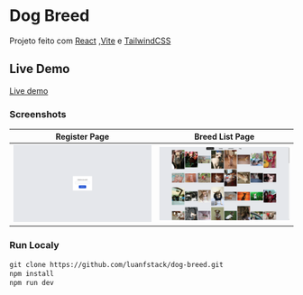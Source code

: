 # Dog Breed

Projeto feito com [React](https://reactjs.org/) ,[Vite](https://vitejs.dev/) e [TailwindCSS](https://tailwindcss.com/)

## Live Demo

[Live demo](https://dog-breed-zeta.vercel.app/)

### Screenshots

|           Register Page            |           Breed List Page           |
| :--------------------------------: | :---------------------------------: |
| ![](screenshots/register_user.png) | ![](screenshots/dog_breed_list.png) |

### Run Localy

```
git clone https://github.com/luanfstack/dog-breed.git
npm install
npm run dev
```
